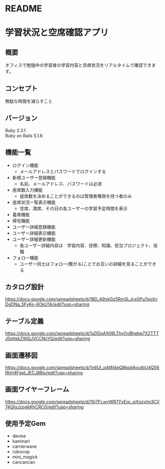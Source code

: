 # README
# 学習状況と空席確認アプリ
## 概要
オフィスで勉強中の学習者の学習内容と空席状況をリアルタイムで確認できます。
## コンセプト
無駄な時間を減らすこと
## バージョン
Ruby 2.3.1  
Ruby on Rails 5.1.6  
## 機能一覧
* ログイン機能
  * メールアドレスとパスワードでログインする
* 新規ユーザー登録機能
  * 名前、メールアドレス、パスワードは必須
* 座席数入力機能
  * 座席数を決めることができるのは管理者権限を持つ者のみ
* 座席状況一覧表示機能
  * 空席、満席、その日の各ユーザーの学習予定時間を表示
* 着席機能
* 帰宅機能
* ユーザー詳細登録機能
* ユーザー詳細表示機能
* ユーザー詳細更新機能
  * 各ユーザー詳細内容は　学習内容、目標、知識、担当プロジェクト、役職
* フォロー機能
  * ユーザー同士はフォロー(繋がる)ことでお互いの詳細を見ることができる
## カタログ設計
 <https://docs.google.com/spreadsheets/d/18D_A9ykGz5RmSLJcx0Pu7qoXvDgDNa_5FyKo-6OkU1A/edit?usp=sharing>
## テーブル定義
https://docs.google.com/spreadsheets/d/1uDDoA1j09LThyOvBhebe7XZTTTJ0nhkkZWQJVCCNcYQ/edit?usp=sharing
## 画面遷移図
<https://docs.google.com/spreadsheets/d/1n6UI_q4t8l4eQ8kqdAoutbU4Q56RhH4FgpLJECJ88is/edit?usp=sharing>
## 画面ワイヤーフレーム
<https://docs.google.com/spreadsheets/d/1Sj7FLwvWR7YvEor_siXszvIm3CV74QlgJzpqkKhCRC0/edit?usp=sharing>
## 使用予定Gem
  * devise
  * kaminari
  * carrierwave
  * rubocop
  * mini_magick
  * cancancan
